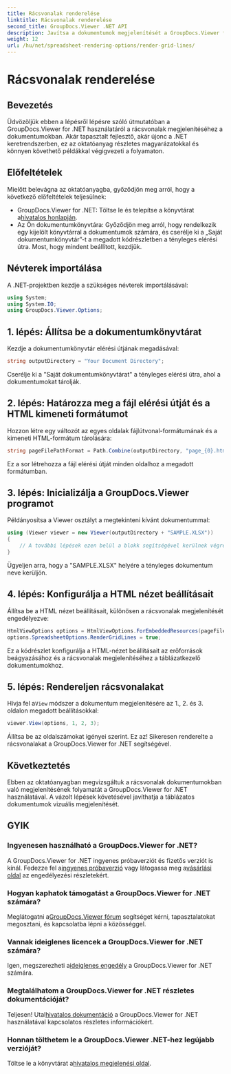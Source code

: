 ```yaml
---
title: Rácsvonalak renderelése
linktitle: Rácsvonalak renderelése
second_title: GroupDocs.Viewer .NET API
description: Javítsa a dokumentumok megjelenítését a GroupDocs.Viewer for .NET segítségével. A rácsvonalakat könnyedén rendereli. Próbálja ki most az ingyenes próbaverziót! #GroupDocs #Viewer
weight: 12
url: /hu/net/spreadsheet-rendering-options/render-grid-lines/
---
```


# Rácsvonalak renderelése

## Bevezetés
Üdvözöljük ebben a lépésről lépésre szóló útmutatóban a GroupDocs.Viewer for .NET használatáról a rácsvonalak megjelenítéséhez a dokumentumokban. Akár tapasztalt fejlesztő, akár újonc a .NET keretrendszerben, ez az oktatóanyag részletes magyarázatokkal és könnyen követhető példákkal végigvezeti a folyamaton.
## Előfeltételek
Mielőtt belevágna az oktatóanyagba, győződjön meg arról, hogy a következő előfeltételek teljesülnek:
-  GroupDocs.Viewer for .NET: Töltse le és telepítse a könyvtárat a[hivatalos honlapján](https://releases.groupdocs.com/viewer/net/).
- Az Ön dokumentumkönyvtára: Győződjön meg arról, hogy rendelkezik egy kijelölt könyvtárral a dokumentumok számára, és cserélje ki a „Saját dokumentumkönyvtár”-t a megadott kódrészletben a tényleges elérési útra.
Most, hogy mindent beállított, kezdjük.
## Névterek importálása
A .NET-projektben kezdje a szükséges névterek importálásával:
```csharp
using System;
using System.IO;
using GroupDocs.Viewer.Options;
```
## 1. lépés: Állítsa be a dokumentumkönyvtárat
Kezdje a dokumentumkönyvtár elérési útjának megadásával:
```csharp
string outputDirectory = "Your Document Directory";
```
Cserélje ki a "Saját dokumentumkönyvtárat" a tényleges elérési útra, ahol a dokumentumokat tárolják.
## 2. lépés: Határozza meg a fájl elérési útját és a HTML kimeneti formátumot
Hozzon létre egy változót az egyes oldalak fájlútvonal-formátumának és a kimeneti HTML-formátum tárolására:
```csharp
string pageFilePathFormat = Path.Combine(outputDirectory, "page_{0}.html");
```
Ez a sor létrehozza a fájl elérési útját minden oldalhoz a megadott formátumban.
## 3. lépés: Inicializálja a GroupDocs.Viewer programot
Példányosítsa a Viewer osztályt a megtekinteni kívánt dokumentummal:
```csharp
using (Viewer viewer = new Viewer(outputDirectory + "SAMPLE.XLSX"))
{
    // A további lépések ezen belül a blokk segítségével kerülnek végrehajtásra.
}
```
Ügyeljen arra, hogy a "SAMPLE.XLSX" helyére a tényleges dokumentum neve kerüljön.
## 4. lépés: Konfigurálja a HTML nézet beállításait
Állítsa be a HTML nézet beállításait, különösen a rácsvonalak megjelenítését engedélyezve:
```csharp
HtmlViewOptions options = HtmlViewOptions.ForEmbeddedResources(pageFilePathFormat);
options.SpreadsheetOptions.RenderGridLines = true;
```
Ez a kódrészlet konfigurálja a HTML-nézet beállításait az erőforrások beágyazásához és a rácsvonalak megjelenítéséhez a táblázatkezelő dokumentumokhoz.
## 5. lépés: Rendereljen rácsvonalakat
 Hívja fel a`View` módszer a dokumentum megjelenítésére az 1., 2. és 3. oldalon megadott beállításokkal:
```csharp
viewer.View(options, 1, 2, 3);
```
Állítsa be az oldalszámokat igényei szerint.
Ez az! Sikeresen renderelte a rácsvonalakat a GroupDocs.Viewer for .NET segítségével.
## Következtetés
Ebben az oktatóanyagban megvizsgáltuk a rácsvonalak dokumentumokban való megjelenítésének folyamatát a GroupDocs.Viewer for .NET használatával. A vázolt lépések követésével javíthatja a táblázatos dokumentumok vizuális megjelenítését.
## GYIK
### Ingyenesen használható a GroupDocs.Viewer for .NET?
 A GroupDocs.Viewer for .NET ingyenes próbaverziót és fizetős verziót is kínál. Fedezze fel a[ingyenes próbaverzió](https://releases.groupdocs.com/) vagy látogassa meg a[vásárlási oldal](https://purchase.groupdocs.com/buy) az engedélyezési részletekért.
### Hogyan kaphatok támogatást a GroupDocs.Viewer for .NET számára?
 Meglátogatni a[GroupDocs.Viewer fórum](https://forum.groupdocs.com/c/viewer/9) segítséget kérni, tapasztalatokat megosztani, és kapcsolatba lépni a közösséggel.
### Vannak ideiglenes licencek a GroupDocs.Viewer for .NET számára?
 Igen, megszerezheti a[ideiglenes engedély](https://purchase.groupdocs.com/temporary-license/) a GroupDocs.Viewer for .NET számára.
### Megtalálhatom a GroupDocs.Viewer for .NET részletes dokumentációját?
 Teljesen! Utal[hivatalos dokumentáció](https://tutorials.groupdocs.com/viewer/net/) a GroupDocs.Viewer for .NET használatával kapcsolatos részletes információkért.
### Honnan tölthetem le a GroupDocs.Viewer .NET-hez legújabb verzióját?
 Töltse le a könyvtárat a[hivatalos megjelenési oldal](https://releases.groupdocs.com/viewer/net/).